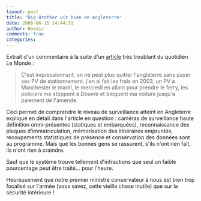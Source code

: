```yaml
---
layout: post
title: "Big Brother vit bien en Angleterre"
date: 2006-06-15 14:44:31
author: Hoedic
comments: true
categories: 
---
```



Extrait d'un commentaire à la suite d'un [article](http://www.lemonde.fr/web/article/0,1-0@2-3230,36-783392,0.html) très troublant du quotidien Le Monde :

<blockquote class="citation">C'est impressionnant, on ne peut plus quitter l'angleterre sans payer ses PV de stationnement. j'en ai fait les frais en 2003, un PV à Manchester le mardi, le mercredi en allant pour prendre le ferry, les policiers me stoppent à Douvre et bloquent ma voiture jusqu'a paiement de l'amende.</blockquote>

Ceci permet de comprendre le niveau de surveillance atteint en Angleterre expliqué en détail dans l'article en question : caméras de surveillance haute définition omni-présentes (statiques et embarquées), reconnaissance des plaques d'immatriculation, mémorisation des itinéraires empruntés, recoupements statistiques de présence et conservation des données sont au programme. Mais que les bonnes gens se rassurent, s'ils n'ont rien fait, ils n'ont rien à craindre.

Sauf que le système trouve tellement d'infractions que seul un faible pourcentage peut être traité... pour l'heure.

Heureusement que notre premier ministre conservateur à nous est bien trop focalisé sur l'armée (vous savez, cette vieille chose inutile) que sur la sécurité intérieure !